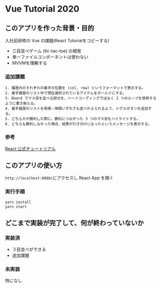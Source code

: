 # Vue Tutorial 2020

## このアプリを作った背景・目的
入社前研修の Vue の課題(React Tutorialをコピーする)
- 三目並べゲーム (tic-tac-toe) の開発
- 単一ファイルコンポーネントは使わない
- MVVMを理解する

### 追加課題
```
1. 履歴内のそれぞれの着手の位置を (col, row) というフォーマットで表示する。
2. 着手履歴のリスト中で現在選択されているアイテムをボールドにする。
3. Board でマス目を並べる部分を、ハードコーディングではなく 2 つのループを使用するように書き換える。
4. 着手履歴のリストを昇順・降順いずれでも並べかえられるよう、トグルボタンを追加する。
5. どちらかが勝利した際に、勝利につながった 3 つのマス目をハイライトする。
6. どちらも勝利しなかった場合、結果が引き分けになったというメッセージを表示する。
```

### 参考
[React 公式チュートリアル](https://ja.reactjs.org/tutorial/tutorial.html#setup-option-2-local-development-environment)

## このアプリの使い方
`http://localhost:8080/`にアクセスし React App を開く

### 実行手順
```sh
yarn install
yarn start
```

## どこまで実装が完了して、何が終わっていないか

### 実装済
- ３目並べができる
- 追加課題

### 未実装
特になし